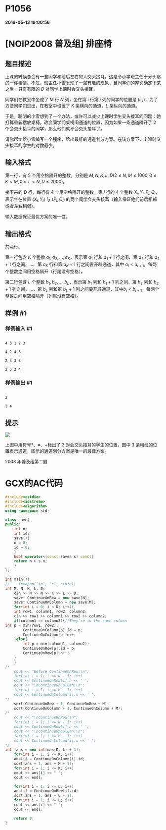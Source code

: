 
# P1056

**2019-05-13 19:00:56**
    
# [NOIP2008 普及组] 排座椅

## 题目描述

上课的时候总会有一些同学和前后左右的人交头接耳，这是令小学班主任十分头疼的一件事情。不过，班主任小雪发现了一些有趣的现象，当同学们的座次确定下来之后，只有有限的 $D$ 对同学上课时会交头接耳。

同学们在教室中坐成了 $M$ 行 $N$ 列，坐在第 $i$ 行第 $j$ 列的同学的位置是 $(i,j)$，为了方便同学们进出，在教室中设置了 $K$ 条横向的通道，$L$ 条纵向的通道。

于是，聪明的小雪想到了一个办法，或许可以减少上课时学生交头接耳的问题：她打算重新摆放桌椅，改变同学们桌椅间通道的位置，因为如果一条通道隔开了 $2$ 个会交头接耳的同学，那么他们就不会交头接耳了。

请你帮忙给小雪编写一个程序，给出最好的通道划分方案。在该方案下，上课时交头接耳的学生的对数最少。

## 输入格式

第一行，有 $5$ 个用空格隔开的整数，分别是 $M,N,K,L,D(2 \le N,M \le 1000,0 \le K<M,0 \le L<N,D \le 2000)$。

接下来的 $D$ 行，每行有 $4$ 个用空格隔开的整数。第 $i$ 行的 $4$ 个整数 $X_i,Y_i,P_i,Q_i$，表示坐在位置 $(X_i,Y_i)$ 与 $(P_i,Q_i)$ 的两个同学会交头接耳（输入保证他们前后相邻或者左右相邻）。

输入数据保证最优方案的唯一性。

## 输出格式

共两行。  
第一行包含 $K$ 个整数 $a_1,a_2,\ldots,a_K$，表示第 $a_1$ 行和 $a_1+1$ 行之间、第 $a_2$ 行和 $a_2+1$ 行之间、…、第 $a_K$ 行和第 $a_K+1$ 行之间要开辟通道，其中 $a_i< a_{i+1}$，每两个整数之间用空格隔开（行尾没有空格）。

第二行包含 $L$ 个整数 $b_1,b_2,\ldots,b_L$，表示第 $b_1$ 列和 $b_1+1$ 列之间、第 $b_2$ 列和 $b_2+1$ 列之间、…、第 $b_L$ 列和第 $b_L+1$ 列之间要开辟通道，其中$b_i< b_{i+1}$，每两个整数之间用空格隔开（列尾没有空格）。

## 样例 #1

### 样例输入 #1

```
4 5 1 2 3
4 2 4 3
2 3 3 3
2 5 2 4
```

### 样例输出 #1

```
2
2 4
```

## 提示

![](https://cdn.luogu.com.cn/upload/image_hosting/0z0p5x1i.png)

上图中用符号\*、※、+标出了 $3$ 对会交头接耳的学生的位置，图中 $3$ 条粗线的位置表示通道，图示的通道划分方案是唯一的最佳方案。

2008 年普及组第二题

# GCX的AC代码
```cpp
#include<cstdio>
#include<iostream>
#include<algorithm>
using namespace std;

class save{
public:
    int n;
    int id;
    save(){
	n = 0;
	id = 0;
    }
    bool operator<(const save& s) const{
	return n > s.n;
    }
};

int main(){
//    freopen("in", "r", stdin);
int M, N, K, L, D;
    cin >> M >> N >> K >> L >> D;
    save* ContinueOnRow = new save[N];
    save* ContinueOnColumn = new save[M];
    for(int i = 0; i < D; i++){
	int row1, column1, row2, column2;
	cin >> row1 >> column1 >> row2 >> column2;
	if(column1 == column2){//They're in the same column
int p = min(row1, row2);
	    ContinueOnColumn[p].id = p;
	    ContinueOnColumn[p].n++;
	}else{
	    int p = min(column1, column2);
	    ContinueOnRow[p].id = p;
	    ContinueOnRow[p].n++;
	}
    }
/*
    cout << "Before ContinueOnRow:\n";
    for(int i = 1; i <= N - 1; i++)
	cout << ContinueOnRow[i].n << ' ';
    cout << "\nContinueOnColumn:\n";
    for(int i = 1; i <= M - 1; i++)
	cout << ContinueOnColumn[i].n << ' ';
*/
    sort(ContinueOnRow + 1, ContinueOnRow + N);
    sort(ContinueOnColumn + 1, ContinueOnColumn + M);
/*
    cout << "\nContinueOnRow:\n";
    for(int i = 1; i <= N - 1; i++)
	cout << ContinueOnRow[i].n << ' ';
    cout << "\nContinueOnColumn:\n";
    for(int i = 1; i <= M - 1; i++)
	cout << ContinueOnColumn[i].n << ' ';
*/
int *ans = new int[max(K, L) + 1];
    for(int i = 1; i <= K; i++)
	ans[i] = ContinueOnColumn[i].id;
    sort(ans + 1, ans + K + 1);
    for(int i = 1; i <= K; i++)
	cout << ans[i] << " ";
    cout << endl;

    for(int i = 1; i <= L; i++)
	ans[i] = ContinueOnRow[i].id;
    sort(ans + 1, ans + L + 1);
    for(int i = 1; i <= L; i++)
	cout << ans[i] << " ";
    cout << endl;

    return 0;
}

```

